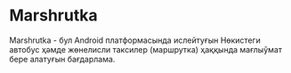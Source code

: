 # Marshrutka

Marshrutka - бул Android платформасында ислейтуғын Нөкистеги автобус ҳәмде жөнелисли таксилер (маршрутка) ҳаққында мағлыўмат бере алатуғын бағдарлама.
